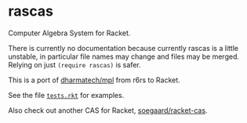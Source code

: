 # rascas
Computer Algebra System for Racket.

There is currently no documentation because currently rascas is a little unstable, in particular file names may change and files may be merged. Relying on just `(require rascas)` is safer.

This is a port of [dharmatech/mpl](https://github.com/dharmatech/mpl) from r6rs to Racket. 

See the file [`tests.rkt`](https://github.com/Metaxal/rascas/blob/master/tests.rkt) for examples.

Also check out another CAS for Racket, [soegaard/racket-cas](https://github.com/soegaard/racket-cas).
